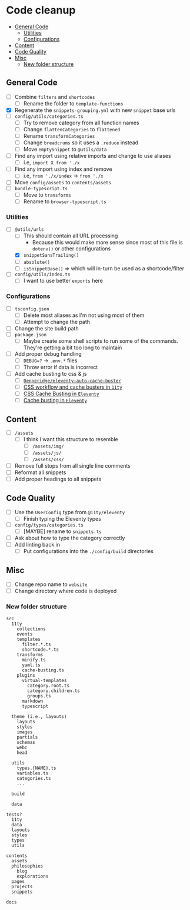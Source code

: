# Code cleanup

- [General Code](#general-code)
  - [Utilities](#utilities)
  - [Configurations](#configurations)
- [Content](#content)
- [Code Quality](#code-quality)
- [Misc](#misc)
  - [New folder structure](#new-folder-structure)

## General Code
- [ ] Combine `filters` and `shortcodes`
  - [ ] Rename the folder to `template-functions`
- [x] Regenerate the `snippets-grouping.yml` with new `snippet` base urls
- [ ] `config/utils/categories.ts`
  - [ ] Try to remove category from all function names
  - [ ] Change `flattenCategories` to `flattened`
  - [ ] Rename `transformCategories`
  - [ ] Change `breadcrums` so it uses a `.reduce` instead
  - [ ] Move `emptySnippet` to `@utils/data`
- [ ] Find any import using relative imports and change to use aliases
  - [ ] i.e, `import X from './x`
- [ ] Find any import using index and remove
  - [ ] i.e, `from './x/index` -> `from './x`
- [ ] Move `config/assets` to `contents/assets`
- [ ] `bundle-typescript.ts`
  - [ ] Move to `transforms`
  - [ ] Rename to `browser-typescript.ts`

### Utilities
- [ ] `@utils/urls`
  - [ ] This should contain all URL processing
    - Because this would make more sense since most of this file is `dotenv()` or other configurations
  - [x] `snippetSansTrailing()`
  - [ ] `absolute()`
  - [ ] `isSnippetBase()` => which will in-turn be used as a shortcode/filter
- [ ] `config/utils/index.ts`
  - [ ] I want to use better `exports` here

### Configurations
- [ ] `tsconfig.json`
  - [ ] Delete most aliases as I'm not using most of them
  - [ ] Attempt to change the path
- [ ] Change the site build path
- [ ] `package.json`
  - [ ] Maybe create some shell scripts to run some of the commands. They're getting a bit too long to maintain
- [ ] Add proper debug handling
  - [ ] `DEBUG=?` -> `.env.*` files
  - [ ] Throw error if data is incorrect
- [ ] Add cache busting to css & js
  - [ ] [`Denperidge/eleventy-auto-cache-buster`](https://github.com/Denperidge/eleventy-auto-cache-buster)
  - [ ] [CSS workflow and cache busters in `11ty`](https://www.pupismyname.com/articles/11ty-css-and-cache-busters/)
  - [ ] [CSS Cache Busting in `Eleventy`](https://samdking.co.uk/blog/css-cache-busting-in-eleventy/)
  - [ ] [Cache busting in `Eleventy`](https://bnijenhuis.nl/notes/cache-busting-in-eleventy/)

## Content
- [ ] `/assets`
  - [ ] I think I want this structure to resemble
    - [ ] `/assets/img/`
    - [ ] `/assets/js/`
    - [ ] `/assets/css/`
- [ ] Remove full stops from all single line comments
- [ ] Reformat all snippets
- [ ] Add proper headings to all snippets

## Code Quality
- [ ] Use the `UserConfig` type from `@11ty/eleventy`
  - [ ] Finish typing the Eleventy types
- [ ] `config/types/categories.ts`
  - [ ] [MAYBE] rename to `snippets.ts`
- [ ] Ask about how to type the category correctly
- [ ] Add linting back in
  - [ ] Put configurations into the `./config/build` directories

## Misc
- [ ] Change repo name to `website`
- [ ] Change directory where code is deployed

### New folder structure
```
src
  11ty
    collections
    events
    templates
      filter.*.ts
      shortcode.*.ts
    transforms
      minify.ts
      yaml.ts
      cache-busting.ts
    plugins
      virtual-templates
        category.root.ts
        category.children.ts
        groups.ts
      markdown
      typescript

  theme (i.e., layouts)
    layouts
    styles
    images
    partials
    schemas
    webc
    head

  utils
    types.{NAME}.ts
    variables.ts
    categories.ts
    ...

  build

  data

tests?
  11ty
  data
  layouts
  styles
  types
  utils

contents
  assets
  philosophies
    blog
    explorations
  pages
  projects
  snippets

docs
```
